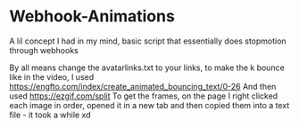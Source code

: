 # Webhook-Animations
A lil concept I had in my mind, basic script that essentially does stopmotion through webhooks

By all means change the avatarlinks.txt to your links, to make the k bounce like in the video, I used
https://engfto.com/index/create_animated_bouncing_text/0-26
And then used 
https://ezgif.com/split
To get the frames, on the page I right clicked each image in order, opened it in a new tab and then copied them into a text file - it took a while xd

